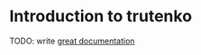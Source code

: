# Introduction to trutenko

TODO: write [great documentation](http://jacobian.org/writing/what-to-write/)
